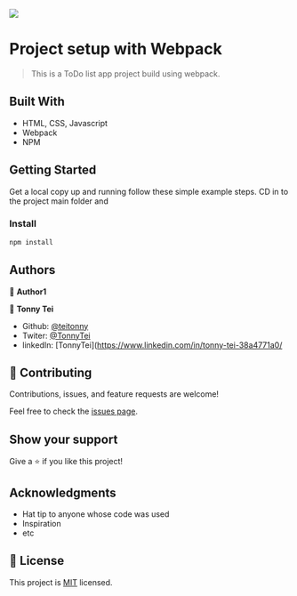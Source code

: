 ![](https://img.shields.io/badge/Microverse-blueviolet)

# Project setup with Webpack

> This is a ToDo list app project build using webpack.

## Built With

- HTML, CSS, Javascript
- Webpack
- NPM

## Getting Started

Get a local copy up and running follow these simple example steps.
CD in to the project main folder and

### Install

```js
npm install
```

## Authors

👤 **Author1**

👤 **Tonny Tei**
- Github: [@teitonny](https://github.com/teitonny)
- Twiter: [@TonnyTei](https://twitter.com/TonnyTei)
- linkedIn: [TonnyTei](https://www.linkedin.com/in/tonny-tei-38a4771a0/

## 🤝 Contributing

Contributions, issues, and feature requests are welcome!

Feel free to check the [issues page](../../issues/).

## Show your support

Give a ⭐️ if you like this project!

## Acknowledgments

- Hat tip to anyone whose code was used
- Inspiration
- etc

## 📝 License

This project is [MIT](./LICENSE) licensed.

